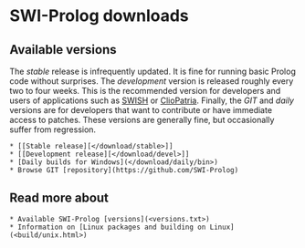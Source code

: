 # SWI-Prolog downloads

## Available versions

The *stable* release is infrequently updated.  It is fine for running basic Prolog code without surprises.  The *development* version is released roughly every two to
four weeks.  This is the recommended version for developers and users of applications
such as [SWISH](http://swish.swi-prolog.org) or [ClioPatria](http://cliopatria.swi-prolog.org).   Finally, the *GIT* and *daily* versions are for developers that want to contribute or have immediate access to patches.  These versions are generally fine, but occasionally suffer from regression.

    * [[Stable release][</download/stable>]]
    * [[Development release][</download/devel>]]
    * [Daily builds for Windows](</download/daily/bin>)
    * Browse GIT [repository](https://github.com/SWI-Prolog)

## Read more about

    * Available SWI-Prolog [versions](<versions.txt>)
    * Information on [Linux packages and building on Linux](<build/unix.html>)
